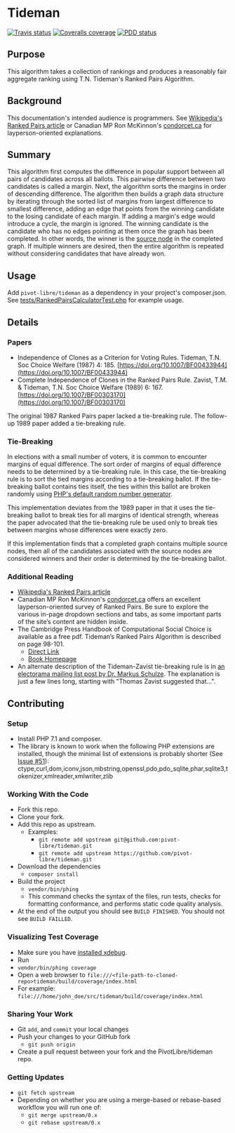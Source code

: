 # Tideman
[![Travis status](https://img.shields.io/travis/pivot-libre/tideman/0.x.svg)](https://travis-ci.org/pivot-libre/tideman/)
[![Coveralls coverage](https://img.shields.io/coveralls/pivot-libre/tideman/0.x.svg)](https://coveralls.io/github/pivot-libre/tideman)
[![PDD status](http://www.0pdd.com/svg?name=pivot-libre/tideman)](http://www.0pdd.com/p?name=pivot-libre/tideman)

## Purpose
This algorithm takes a collection of rankings and produces a reasonably fair aggregate ranking using T.N. Tideman's Ranked Pairs Algorithm.

## Background
This documentation's intended audience is programmers. See [Wikipedia's Ranked Pairs article](https://en.wikipedia.org/wiki/Ranked_pairs) or Canadian MP Ron McKinnon's [condorcet.ca](https://condorcet.ca) for layperson-oriented explanations. 

## Summary
This algorithm first computes the difference in popular support between all pairs of candidates across all ballots. This pairwise difference between two candidates is called a margin. Next, the algorithm sorts the margins in order of descending difference. The algorithm then builds a graph data structure by iterating through the sorted list of margins from largest difference to smallest difference, adding an edge that points from the winning candidate to the losing candidate of each margin. If adding a margin's edge would introduce a cycle, the margin is ignored. The winning candidate is the candidate who has no edges pointing at them once the graph has been completed. In other words, the winner is the [source node](http://mathworld.wolfram.com/Source.html) in the completed graph. If multiple winners are desired, then the entire algorithm is repeated without considering candidates that have already won.

## Usage
Add `pivot-libre/tideman` as a dependency in your project's composer.json.
See [tests/RankedPairsCalculatorTest.php](tests/RankedPairsCalculatorTest.php) for example usage.

## Details

### Papers
 * Independence of Clones as a Criterion for Voting Rules. Tideman, T.N. Soc Choice Welfare (1987) 4: 185. [https://doi.org/10.1007/BF00433944](https://doi.org/10.1007/BF00433944)
 * Complete Independence of Clones in the Ranked Pairs Rule. Zavist, T.M. & Tideman, T.N. Soc Choice Welfare (1989) 6: 167. [https://doi.org/10.1007/BF00303170](https://doi.org/10.1007/BF00303170)

The original 1987 Ranked Pairs paper lacked a tie-breaking rule. The follow-up 1989 paper added a tie-breaking rule.

### Tie-Breaking
In elections with a small number of voters, it is common to encounter margins of equal difference. The sort order of margins of equal difference needs to be determined by a tie-breaking rule. In this case, the tie-breaking rule is to sort the tied margins according to a tie-breaking ballot. If the tie-breaking ballot contains ties itself, the ties within this ballot are broken randomly using [PHP's default random number generator](http://php.net/manual/en/function.mt-rand.php).

This implementation deviates from the 1989 paper in that it uses the tie-breaking ballot to break ties for all margins of identical strength, whereas the paper advocated that the tie-breaking rule be used only to break ties between margins whose differences were exactly zero.

If this implementation finds that a completed graph contains multiple source nodes, then all of the candidates associated with the source nodes are considered winners and their order is determined by the tie-breaking ballot.

### Additional Reading
 *  [Wikipedia's Ranked Pairs article](https://en.wikipedia.org/wiki/Ranked_pairs)
 * Canadian MP Ron McKinnon's [condorcet.ca](https://condorcet.ca) offers an excellent layperson-oriented survey of Ranked Pairs. Be sure to explore the various in-page dropdown sections and tabs, as some important parts of the site’s content are hidden inside.
 * The Cambridge Press Handbook of Computational Social Choice is available as a free pdf. Tideman’s Ranked Pairs Algorithm is described on page 98-101.
   * [Direct Link](http://www.cambridge.org/download_file/932961)
   * [Book Homepage](http://www.cambridge.org/us/academic/subjects/computer-science/artificial-intelligence-and-natural-language-processing/handbook-computational-social-choice?format=HB&isbn=9781107060432#GTKsebzTk5Wxs756.97)
 * An alternate description of the Tideman-Zavist tie-breaking rule is in [an electorama mailing list post by Dr. Markus Schulze](http://lists.electorama.com/pipermail/election-methods-electorama.com/2004-May/078350.html). The explanation is just a few lines long, starting with "Thomas Zavist suggested that...".

## Contributing
### Setup
 * Install PHP 7.1 and composer.
 * The library is known to work when the following PHP extensions are installed, though the minimal list of extensions is probably shorter (See [Issue #51](https://github.com/pivot-libre/tideman/issues/51)): ctype,curl,dom,iconv,json,mbstring,openssl,pdo,pdo_sqlite,phar,sqlite3,tokenizer,xmlreader,xmlwriter,zlib
### Working With the Code
 * Fork this repo.
 * Clone your fork.
 * Add this repo as upstream.
     * Examples:
         * `git remote add upstream git@github.com:pivot-libre/tideman.git`
         * `git remote add upstream https://github.com/pivot-libre/tideman.git`
 * Download the dependencies
     * `composer install`
 * Build the project
     * `vendor/bin/phing`
     * This command checks the syntax of the files, run tests, checks for formatting conformance, and performs static code quality analysis.
 * At the end of the output you should see `BUILD FINISHED`. You should not see `BUILD FAILLED`.
 
### Visualizing Test Coverage
 * Make sure you have [installed xdebug](https://xdebug.org/docs/install).
 * Run
 * `vendor/bin/phing coverage`
 * Open a web browser to `file:///<file-path-to-cloned-repo>tideman/build/coverage/index.html`
 * For example: `file:///home/john_doe/src/tideman/build/coverage/index.html`

### Sharing Your Work
 * Git `add`, and `commit` your local changes
 * Push your changes to your GitHub fork
     * `git push origin`
 * Create a pull request between your fork and the PivotLibre/tideman repo.
 
### Getting Updates
 * `git fetch upstream`
 * Depending on whether you are using a merge-based or rebase-based workflow you will run one of:
     * `git merge upstream/0.x`
     * `git rebase upstream/0.x`
     
